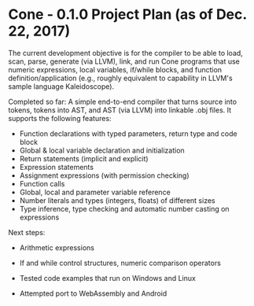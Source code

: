 # Cone - 0.1.0 Project Plan (as of Dec. 22, 2017)

The current development objective is for the compiler to be able to load,
scan, parse, generate (via LLVM), link, and run Cone programs that use numeric expressions, 
local variables, if/while blocks, and function definition/application
(e.g., roughly equivalent to capability in LLVM's sample language Kaleidoscope).

Completed so far: A simple end-to-end compiler that turns source into tokens, tokens into AST,
and AST (via LLVM) into linkable .obj files. It supports the following features:

- Function declarations with typed parameters, return type and code block
- Global & local variable declaration and initialization
- Return statements (implicit and explicit)
- Expression statements
- Assignment expressions  (with permission checking)
- Function calls
- Global, local and parameter variable reference
- Number literals and types (integers, floats) of different sizes
- Type inference, type checking and automatic number casting on expressions

Next steps:

- Arithmetic expressions
- If and while control structures, numeric comparison operators

- Tested code examples that run on Windows and Linux
- Attempted port to WebAssembly and Android
